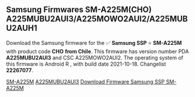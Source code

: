 <h2>Samsung Firmwares SM-A225M(CHO) A225MUBU2AUI3/A225MOWO2AUI2/A225MUBU2AUH1</h2>
Download the Samsung firmware for the ✅ <strong>Samsung SSP </strong> ⭐ <strong>SM-A225M</strong> with product code <strong>CHO</strong> <strong> from Chile</strong>. This firmware has version number PDA <strong>A225MUBU2AUI3</strong> and CSC A225MOWO2AUI2. The operating system of this firmware is Android R , with build date 2021-10-18. Changelist <strong>22267077</strong>.


[SM-A225M](https://samfirm.shop/samsung/model/SM-A225M)
[A225MUBU2AUI3](https://samfirm.shop/samsung/pda/A225MUBU2AUI3)
[Download Firmware Samsung SSP SM-A225M](https://samfirm.shop/samsung/firmware/466287)

